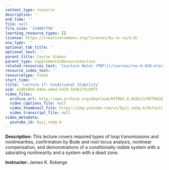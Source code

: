 ```yaml
---
content_type: resource
description: ''
end_time: ''
file: null
file_size: '134887756'
learning_resource_types: []
license: https://creativecommons.org/licenses/by-nc-sa/4.0/
ocw_type: ''
optional_tab_title: ''
optional_text: ''
parent_title: Course Videos
parent_type: SupplementalResourceSection
related_resources_text: '[Lecture Notes (PDF)](/courses/res-6-010-electronic-feedback-systems-spring-2013/resources/mitres_6-010s13_lec17)'
resource_index_text: ''
resourcetype: Video
start_time: ''
title: 'Lecture 17: Conditional Stability'
uid: a1db58b6-64ee-e4ed-5418-5d36275c6973
video_files:
  archive_url: http://www.archive.org/download/MITRES.6-010S13/MITRES6-010S13_lec17_300k.mp4
  video_captions_file: null
  video_thumbnail_file: https://img.youtube.com/vi/Qyij_naUg-A/default.jpg
  video_transcript_file: null
video_metadata:
  youtube_id: Qyij_naUg-A
---
```


**Description:** This lecture covers required types of loop transmissions and nonlinearities, confirmation by Bode and root-locus analysis, nonlinear compensation, and demonstrations of a conditionally-stable system with a saturating nonlinearity and a system with a dead zone.

**Instructor:** James K. Roberge

